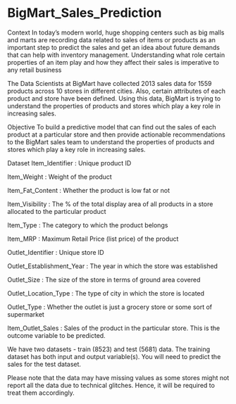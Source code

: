 # BigMart_Sales_Prediction

Context
In today’s modern world, huge shopping centers such as big malls and marts are recording data related to sales of items or products as an important step to predict the sales and get an idea about future demands that can help with inventory management. Understanding what role certain properties of an item play and how they affect their sales is imperative to any retail business

The Data Scientists at BigMart have collected 2013 sales data for 1559 products across 10 stores in different cities. Also, certain attributes of each product and store have been defined. Using this data, BigMart is trying to understand the properties of products and stores which play a key role in increasing sales.

Objective
To build a predictive model that can find out the sales of each product at a particular store and then provide actionable recommendations to the BigMart sales team to understand the properties of products and stores which play a key role in increasing sales.

Dataset
Item_Identifier : Unique product ID

Item_Weight : Weight of the product

Item_Fat_Content : Whether the product is low fat or not

Item_Visibility : The % of the total display area of all products in a store allocated to the particular product

Item_Type : The category to which the product belongs

Item_MRP : Maximum Retail Price (list price) of the product

Outlet_Identifier : Unique store ID

Outlet_Establishment_Year : The year in which the store was established

Outlet_Size : The size of the store in terms of ground area covered

Outlet_Location_Type : The type of city in which the store is located

Outlet_Type : Whether the outlet is just a grocery store or some sort of supermarket

Item_Outlet_Sales : Sales of the product in the particular store. This is the outcome variable to be predicted.

We have two datasets - train (8523) and test (5681) data. The training dataset has both input and output variable(s). You will need to predict the sales for the test dataset.

Please note that the data may have missing values as some stores might not report all the data due to technical glitches. Hence, it will be required to treat them accordingly.
